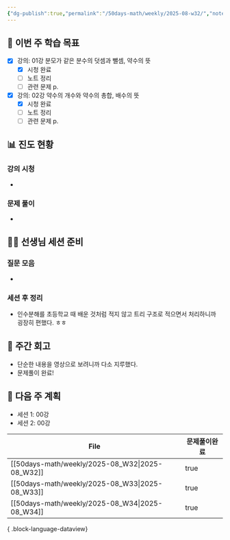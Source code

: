 ```yaml
---
{"dg-publish":true,"permalink":"/50days-math/weekly/2025-08-w32/","noteIcon":""}
---
```



## 📅 이번 주 학습 목표
<!-- 최소 2개 강의 -->
- [x] 강의:   01강 분모가 같은 분수의 덧셈과 뺄셈, 약수의 뜻
  - [x] 시청 완료 
  - [ ] 노트 정리
  - [ ] 관련 문제 p.
- [x] 강의: 02강 약수의 개수와 약수의 총합, 배수의 뜻 
  - [x] 시청 완료
  - [ ] 노트 정리
  - [ ] 관련 문제 p.

## 📊 진도 현황
### 강의 시청
- 

### 문제 풀이
- 

## 👩‍🏫 선생님 세션 준비
### 질문 모음
<!-- 이번 주 질문할 문제들 링크 -->
- 

### 세션 후 정리
<!-- 선생님 세션 후 핵심 내용 -->
- 인수분해를 초등학교 때 배운 것처럼 적지 않고 트리 구조로 적으면서 처리하니까 굉장히 편했다. ㅎㅎ

## 📝 주간 회고
- 단순한 내용을 영상으로 보려니까 다소 지루했다.
- 문제풀이 완료! 

## 📅 다음 주 계획
- 세션 1: 00강
- 세션 2: 00강

| File                                               | 문제풀이완료 |
| -------------------------------------------------- | ------ |
| [[50days-math/weekly/2025-08_W32\|2025-08_W32]] | true   |
| [[50days-math/weekly/2025-08_W33\|2025-08_W33]] | true   |
| [[50days-math/weekly/2025-08_W34\|2025-08_W34]] | true   |

{ .block-language-dataview}